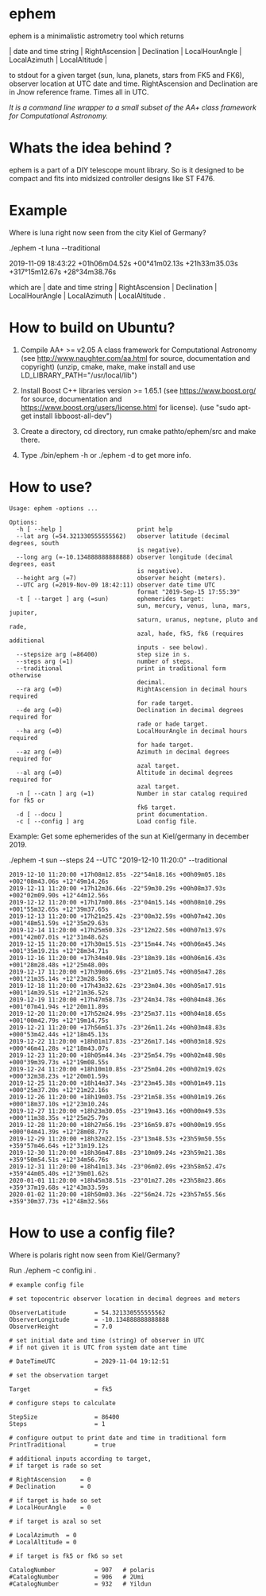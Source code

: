 # ephem

ephem is a minimalistic astrometry tool which returns

| date and time string | RightAscension | Declination | LocalHourAngle | LocalAzimuth | LocalAltitude |

to stdout for a given target (sun, luna, planets, stars from FK5 and FK6), observer location at UTC date and time.
RightAscension and Declination are in Jnow reference frame. Times all in UTC.

*It is a command line wrapper to a small subset of the AA+ class framework for Computational Astronomy.*

# Whats the idea behind ?

ephem is a part of a DIY telescope mount library. So is it designed to be compact and fits into midsized controller designs
like ST F476.

# Example

Where is luna right now seen from the city Kiel of Germany? 

./ephem -t luna --traditional

2019-11-09 18:43:22 +01h06m04.52s +00°41m02.13s +21h33m35.03s +317°15m12.67s +28°34m38.76s

which are | date and time string | RightAscension | Declination | LocalHourAngle | LocalAzimuth | LocalAltitude .


# How to build on Ubuntu? 

1. Compile AA+ >= v2.05  A class framework for Computational Astronomy
(see http://www.naughter.com/aa.html for source, documentation and copyright)
(unzip, cmake, make, make install and use LD_LIBRARY_PATH="/usr/local/lib")

2. Install Boost C++ libraries version >= 1.65.1 
(see https://www.boost.org/ for source, documentation and https://www.boost.org/users/license.html for license).
(use "sudo apt-get install libboost-all-dev")

3. Create a directory, cd directory, run cmake pathto/ephem/src and make there.

4. Type ./bin/ephem -h or ./ephem -d to get more info.

# How to use?

```
Usage: ephem -options ...

Options:
  -h [ --help ]                     print help
  --lat arg (=54.321330555555562)   observer latitude (decimal degrees, south
                                    is negative).
  --long arg (=-10.134888888888888) observer longitude (decimal degrees, east
                                    is negative).
  --height arg (=7)                 observer height (meters).
  --UTC arg (=2019-Nov-09 18:42:11) observer date time UTC
                                    format "2019-Sep-15 17:55:39"
  -t [ --target ] arg (=sun)        ephemerides target:
                                    sun, mercury, venus, luna, mars, jupiter,
                                    saturn, uranus, neptune, pluto and rade,
                                    azal, hade, fk5, fk6 (requires additional
                                    inputs - see below).
  --stepsize arg (=86400)           step size in s.
  --steps arg (=1)                  number of steps.
  --traditional                     print in traditional form otherwise
                                    decimal.
  --ra arg (=0)                     RightAscension in decimal hours required
                                    for rade target.
  --de arg (=0)                     Declination in decimal degrees required for
                                    rade or hade target.
  --ha arg (=0)                     LocalHourAngle in decimal hours required
                                    for hade target.
  --az arg (=0)                     Azimuth in decimal degrees required for
                                    azal target.
  --al arg (=0)                     Altitude in decimal degrees required for
                                    azal target.
  -n [ --catn ] arg (=1)            Number in star catalog required for fk5 or
                                    fk6 target.
  -d [ --docu ]                     print documentation.
  -c [ --config ] arg               Load config file.
  ```

Example:	Get some ephemerides of the sun at Kiel/germany in december 2019.

./ephem -t  sun --steps 24 --UTC "2019-12-10 11:20:0"  --traditional

```
2019-12-10 11:20:00 +17h08m12.85s -22°54m18.16s +00h09m05.18s +002°08m43.06s +12°49m14.26s
2019-12-11 11:20:00 +17h12m36.66s -22°59m30.29s +00h08m37.93s +002°02m09.90s +12°44m12.56s
2019-12-12 11:20:00 +17h17m00.86s -23°04m15.14s +00h08m10.29s +001°55m32.65s +12°39m37.65s
2019-12-13 11:20:00 +17h21m25.42s -23°08m32.59s +00h07m42.30s +001°48m51.59s +12°35m29.63s
2019-12-14 11:20:00 +17h25m50.32s -23°12m22.50s +00h07m13.97s +001°42m07.01s +12°31m48.62s
2019-12-15 11:20:00 +17h30m15.51s -23°15m44.74s +00h06m45.34s +001°35m19.21s +12°28m34.71s
2019-12-16 11:20:00 +17h34m40.98s -23°18m39.18s +00h06m16.43s +001°28m28.48s +12°25m48.00s
2019-12-17 11:20:00 +17h39m06.69s -23°21m05.74s +00h05m47.28s +001°21m35.14s +12°23m28.58s
2019-12-18 11:20:00 +17h43m32.62s -23°23m04.30s +00h05m17.91s +001°14m39.51s +12°21m36.52s
2019-12-19 11:20:00 +17h47m58.73s -23°24m34.78s +00h04m48.36s +001°07m41.94s +12°20m11.89s
2019-12-20 11:20:00 +17h52m24.99s -23°25m37.11s +00h04m18.65s +001°00m42.79s +12°19m14.75s
2019-12-21 11:20:00 +17h56m51.37s -23°26m11.24s +00h03m48.83s +000°53m42.44s +12°18m45.13s
2019-12-22 11:20:00 +18h01m17.83s -23°26m17.14s +00h03m18.92s +000°46m41.28s +12°18m43.07s
2019-12-23 11:20:00 +18h05m44.34s -23°25m54.79s +00h02m48.98s +000°39m39.73s +12°19m08.55s
2019-12-24 11:20:00 +18h10m10.85s -23°25m04.20s +00h02m19.02s +000°32m38.23s +12°20m01.59s
2019-12-25 11:20:00 +18h14m37.34s -23°23m45.38s +00h01m49.11s +000°25m37.20s +12°21m22.16s
2019-12-26 11:20:00 +18h19m03.75s -23°21m58.35s +00h01m19.26s +000°18m37.10s +12°23m10.24s
2019-12-27 11:20:00 +18h23m30.05s -23°19m43.16s +00h00m49.53s +000°11m38.35s +12°25m25.79s
2019-12-28 11:20:00 +18h27m56.19s -23°16m59.87s +00h00m19.95s +000°04m41.39s +12°28m08.77s
2019-12-29 11:20:00 +18h32m22.15s -23°13m48.53s +23h59m50.55s +359°57m46.64s +12°31m19.12s
2019-12-30 11:20:00 +18h36m47.88s -23°10m09.24s +23h59m21.38s +359°50m54.51s +12°34m56.76s
2019-12-31 11:20:00 +18h41m13.34s -23°06m02.09s +23h58m52.47s +359°44m05.40s +12°39m01.62s
2020-01-01 11:20:00 +18h45m38.51s -23°01m27.20s +23h58m23.86s +359°37m19.68s +12°43m33.59s
2020-01-02 11:20:00 +18h50m03.36s -22°56m24.72s +23h57m55.56s +359°30m37.73s +12°48m32.56s
```

  
# How to use a config file?

Where is polaris right now seen from Kiel/Germany?

Run ./ephem -c config.ini . 

```
# example config file 

# set topocentric observer location in decimal degrees and meters  

ObserverLatitude		= 54.321330555555562
ObserverLongitude		= -10.134888888888888
ObserverHeight			= 7.0

# set initial date and time (string) of observer in UTC
# if not given it is UTC from system date ant time

# DateTimeUTC			= 2029-11-04 19:12:51

# set the observation target

Target					= fk5

# configure steps to calculate

StepSize				= 86400
Steps					= 1

# configure output to print date and time in traditional form 
PrintTraditional		= true		

# additional inputs according to target,
# if target is rade so set 

# RightAscension	= 0
# Declination		= 0

# if target is hade so set 
# LocalHourAngle	= 0

# if target is azal so set 

# LocalAzimuth	= 0
# LocalAltitude	= 0

# if target is fk5 or fk6 so set 

CatalogNumber			= 907	# polaris
#CatalogNumber			= 906	# 2Umi
#CatalogNumber			= 932	# Yildun
```

